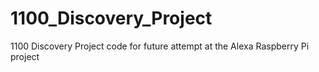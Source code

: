 # 1100_Discovery_Project
1100 Discovery Project code for future attempt at the Alexa Raspberry Pi project
